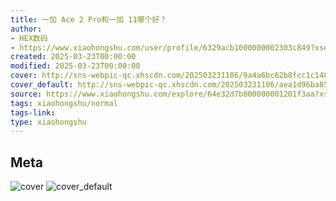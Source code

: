 ```yaml
---
title: 一加 Ace 2 Pro和一加 11哪个好？
author:
- HEX数码
- https://www.xiaohongshu.com/user/profile/6329acb1000000002303c849?xsec_token=undefined
created: 2025-03-23T00:00:00
modified: 2025-03-23T00:00:00
cover: http://sns-webpic-qc.xhscdn.com/202503231106/9a4a6bc62b8fcc1c148a01ecb5c48bb7/spectrum/1040g0k030o1hc8ee1k005op9lioovi29na49qpo!nc_n_webp_prv_1
cover_default: http://sns-webpic-qc.xhscdn.com/202503231106/aea1d96ba85290dcf7f9807efd4d6d26/spectrum/1040g0k030o1hc8ee1k005op9lioovi29na49qpo!nc_n_webp_mw_1
source: https://www.xiaohongshu.com/explore/64e32d7b000000001201f3aa?xsec_token=AB6GMyxz_Ui3UtEQCRgEIh7gqg9qBoi6blDoG1F8XUFNw=
tags: xiaohongshu/normal
tags-link:
type: xiaohongshu
---
```


## Meta

![cover](http://sns-webpic-qc.xhscdn.com/202503231106/9a4a6bc62b8fcc1c148a01ecb5c48bb7/spectrum/1040g0k030o1hc8ee1k005op9lioovi29na49qpo!nc_n_webp_prv_1)
![cover_default](http://sns-webpic-qc.xhscdn.com/202503231106/aea1d96ba85290dcf7f9807efd4d6d26/spectrum/1040g0k030o1hc8ee1k005op9lioovi29na49qpo!nc_n_webp_mw_1)
